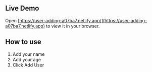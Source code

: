 ## Live Demo

Open [https://user-adding-a07ba7.netlify.app/](https://user-adding-a07ba7.netlify.app) to view it in your browser.

## How to use
1. Add your name 
2. Add your age
3. Click Add User

